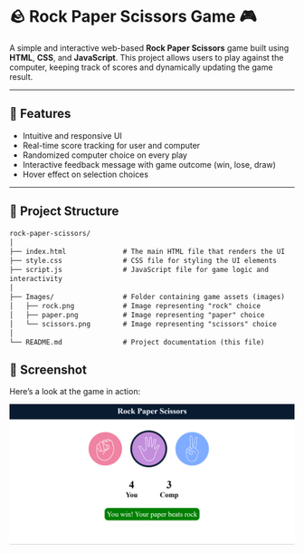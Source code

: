 # 🪨 Rock Paper Scissors Game 🎮

A simple and interactive web-based **Rock Paper Scissors** game built using **HTML**, **CSS**, and **JavaScript**. This project allows users to play against the computer, keeping track of scores and dynamically updating the game result.

---

## 🚀 Features

- Intuitive and responsive UI
- Real-time score tracking for user and computer
- Randomized computer choice on every play
- Interactive feedback message with game outcome (win, lose, draw)
- Hover effect on selection choices

---

## 📁 Project Structure

```
rock-paper-scissors/
│
├── index.html              # The main HTML file that renders the UI
├── style.css               # CSS file for styling the UI elements
├── script.js               # JavaScript file for game logic and interactivity
│
├── Images/                 # Folder containing game assets (images)
│   ├── rock.png            # Image representing "rock" choice
│   ├── paper.png           # Image representing "paper" choice
│   └── scissors.png        # Image representing "scissors" choice
│
└── README.md               # Project documentation (this file)
```


## 📸 Screenshot

Here’s a look at the game in action:

![Game in Action](./Images/screenshot.png)
